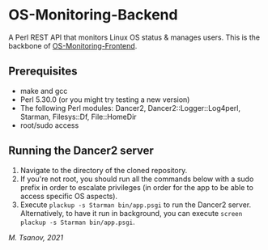 # OS-Monitoring-Backend
A Perl REST API that monitors Linux OS status & manages users. This is the backbone of [OS-Monitoring-Frontend](https://github.com/mtsanovv/OS-Monitoring-Frontend).

## Prerequisites
- make and gcc
- Perl 5.30.0 (or you might try testing a new version)
- The following Perl modules: Dancer2, Dancer2::Logger::Log4perl, Starman, Filesys::Df, File::HomeDir
- root/sudo access

## Running the Dancer2 server
1. Navigate to the directory of the cloned repository.
2. If you're not root, you should run all the commands below with a sudo prefix in order to escalate privileges (in order for the app to be able to access specific OS aspects).
3. Execute ```plackup -s Starman bin/app.psgi``` to run the Dancer2 server. Alternatively, to have it run in background, you can execute ```screen plackup -s Starman bin/app.psgi```.

*M. Tsanov, 2021*